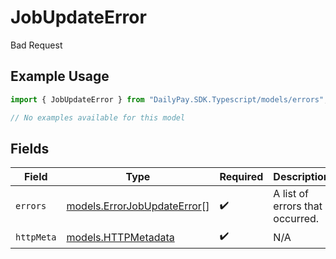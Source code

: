 # JobUpdateError

Bad Request

## Example Usage

```typescript
import { JobUpdateError } from "DailyPay.SDK.Typescript/models/errors";

// No examples available for this model
```

## Fields

| Field                                                               | Type                                                                | Required                                                            | Description                                                         |
| ------------------------------------------------------------------- | ------------------------------------------------------------------- | ------------------------------------------------------------------- | ------------------------------------------------------------------- |
| `errors`                                                            | [models.ErrorJobUpdateError](../../models/errorjobupdateerror.md)[] | :heavy_check_mark:                                                  | A list of errors that occurred.                                     |
| `httpMeta`                                                          | [models.HTTPMetadata](../../models/httpmetadata.md)                 | :heavy_check_mark:                                                  | N/A                                                                 |